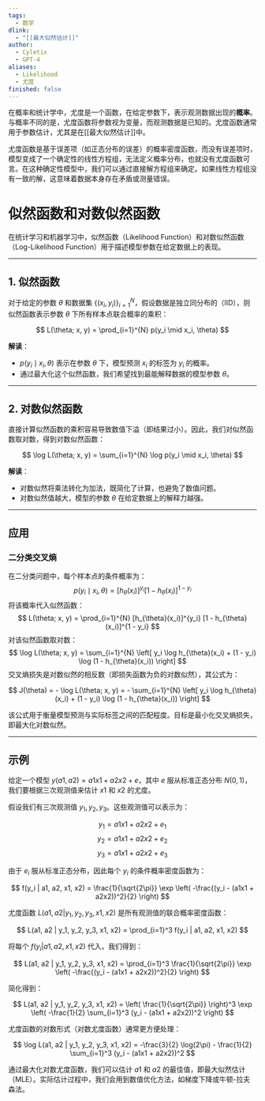 ```yaml
---
tags:
  - 数学
dlink:
  - "[[最大似然估计]]"
author:
  - Cyletix
  - GPT-4
aliases:
  - Likelihood
  - 尤度
finished: false
---
```

在概率和统计学中，尤度是一个函数，在给定参数下，表示观测数据出现的**概率**。与概率不同的是，尤度函数将参数视为变量，而观测数据是已知的。尤度函数通常用于参数估计，尤其是在[[最大似然估计]]中。

尤度函数是基于误差项（如正态分布的误差）的概率密度函数，而没有误差项时，模型变成了一个确定性的线性方程组，无法定义概率分布，也就没有尤度函数可言。在这种确定性模型中，我们可以通过直接解方程组来确定。如果线性方程组没有一致的解，这意味着数据本身存在矛盾或测量错误。



# 似然函数和对数似然函数

在统计学习和机器学习中，似然函数（Likelihood Function）和对数似然函数（Log-Likelihood Function）用于描述模型参数在给定数据上的表现。

---

## 1. 似然函数

对于给定的参数 $\theta$ 和数据集 $\{(x_i, y_i)\}_{i=1}^N$，假设数据是独立同分布的（IID），则似然函数表示参数 $\theta$ 下所有样本点联合概率的乘积：

$$
L(\theta; x, y) = \prod_{i=1}^{N} p(y_i \mid x_i, \theta)
$$

**解读**：  
- $p(y_i \mid x_i, \theta)$ 表示在参数 $\theta$ 下，模型预测 $x_i$ 的标签为 $y_i$ 的概率。
- 通过最大化这个似然函数，我们希望找到最能解释数据的模型参数 $\theta$。

---

## 2. 对数似然函数

直接计算似然函数的乘积容易导致数值下溢（即结果过小）。因此，我们对似然函数取对数，得到对数似然函数：

$$
\log L(\theta; x, y) = \sum_{i=1}^{N} \log p(y_i \mid x_i, \theta)
$$

**解读**：  
- 对数似然将乘法转化为加法，既简化了计算，也避免了数值问题。
- 对数似然值越大，模型的参数 $\theta$ 在给定数据上的解释力越强。

---

## 应用
### 二分类交叉熵
在二分类问题中，每个样本点的条件概率为：
$$
p(y_i \mid x_i, \theta) = [h_{\theta}(x_i)]^{y_i} [1 - h_{\theta}(x_i)]^{1 - y_i}
$$
将该概率代入似然函数：
$$
L(\theta; x, y) = \prod_{i=1}^{N} [h_{\theta}(x_i)]^{y_i} [1 - h_{\theta}(x_i)]^{1 - y_i}
$$
对该似然函数取对数：
$$
\log L(\theta; x, y) = \sum_{i=1}^{N} \left[ y_i \log h_{\theta}(x_i) + (1 - y_i) \log (1 - h_{\theta}(x_i)) \right]
$$
交叉熵损失是对数似然的相反数（即损失函数为负的对数似然），其公式为：

$$
J(\theta) = - \log L(\theta; x, y) = - \sum_{i=1}^{N} \left[ y_i \log h_{\theta}(x_i) + (1 - y_i) \log (1 - h_{\theta}(x_i)) \right]
$$

该公式用于衡量模型预测与实际标签之间的匹配程度。目标是最小化交叉熵损失，即最大化对数似然。


---
## 示例

给定一个模型 $y(a1, a2) = a1x1 + a2x2 + e$，其中 $e$ 服从标准正态分布 $N(0, 1)$，我们要根据三次观测值来估计 $x1$ 和 $x2$ 的尤度。

假设我们有三次观测值 $y_1, y_2, y_3$。这些观测值可以表示为：

$$
y_1 = a1x1 + a2x2 + e_1
$$
$$
y_2 = a1x1 + a2x2 + e_2
$$
$$
y_3 = a1x1 + a2x2 + e_3
$$

由于 $e_i$ 服从标准正态分布，因此每个 $y_i$ 的条件概率密度函数为：

$$
f(y_i | a1, a2, x1, x2) = \frac{1}{\sqrt{2\pi}} \exp \left( -\frac{(y_i - (a1x1 + a2x2))^2}{2} \right)
$$

尤度函数 $L(a1, a2 | y_1, y_2, y_3, x1, x2)$ 是所有观测值的联合概率密度函数：

$$
L(a1, a2 | y_1, y_2, y_3, x1, x2) = \prod_{i=1}^3 f(y_i | a1, a2, x1, x2)
$$

将每个 $f(y_i | a1, a2, x1, x2)$ 代入，我们得到：

$$
L(a1, a2 | y_1, y_2, y_3, x1, x2) = \prod_{i=1}^3 \frac{1}{\sqrt{2\pi}} \exp \left( -\frac{(y_i - (a1x1 + a2x2))^2}{2} \right)
$$

简化得到：

$$
L(a1, a2 | y_1, y_2, y_3, x1, x2) = \left( \frac{1}{\sqrt{2\pi}} \right)^3 \exp \left( -\frac{1}{2} \sum_{i=1}^3 (y_i - (a1x1 + a2x2))^2 \right)
$$

尤度函数的对数形式（对数尤度函数）通常更方便处理：

$$
\log L(a1, a2 | y_1, y_2, y_3, x1, x2) = -\frac{3}{2} \log(2\pi) - \frac{1}{2} \sum_{i=1}^3 (y_i - (a1x1 + a2x2))^2
$$

通过最大化对数尤度函数，我们可以估计 $a1$ 和 $a2$ 的最佳值，即最大似然估计（MLE）。实际估计过程中，我们会用到数值优化方法，如梯度下降或牛顿-拉夫森法。
